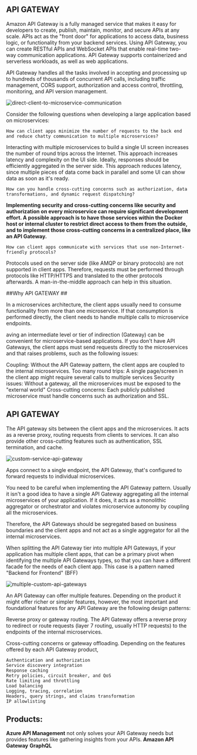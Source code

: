 ## API GATEWAY ##

Amazon API Gateway is a fully managed service that makes it easy for developers to create, publish, maintain, monitor, and secure APIs at any scale. 
APIs act as the "front door" for applications to access data, business logic, or functionality from your backend services. 
Using API Gateway, you can create RESTful APIs and WebSocket APIs that enable real-time two-way communication applications. 
API Gateway supports containerized and serverless workloads, as well as web applications.

API Gateway handles all the tasks involved in accepting and processing up to hundreds of thousands of concurrent API calls, including traffic management, CORS support, authorization and access control, throttling, monitoring, and API version management.

![direct-client-to-microservice-communication](https://user-images.githubusercontent.com/74425320/115600002-d3190a00-a2a1-11eb-99b7-f55832d6f1fb.png)


Consider the following questions when developing a large application based on microservices:

    How can client apps minimize the number of requests to the back end and reduce chatty communication to multiple microservices?

Interacting with multiple microservices to build a single UI screen increases the number of round trips across the Internet. This approach increases latency and complexity on the UI side. Ideally, responses should be efficiently aggregated in the server side. This approach reduces latency, since multiple pieces of data come back in parallel and some UI can show data as soon as it's ready.

    How can you handle cross-cutting concerns such as authorization, data transformations, and dynamic request dispatching?

**Implementing security and cross-cutting concerns like security and authorization on every microservice can require significant development effort. A possible approach is to have those services within the Docker host or internal cluster to restrict direct access to them from the outside, and to implement those cross-cutting concerns in a centralized place, like an API Gateway.**

    How can client apps communicate with services that use non-Internet-friendly protocols?

Protocols used on the server side (like AMQP or binary protocols) are not supported in client apps. Therefore, requests must be performed through protocols like HTTP/HTTPS and translated to the other protocols afterwards. A man-in-the-middle approach can help in this situation.

##Why API GATEWAY ##

In a microservices architecture, the client apps usually need to consume functionality from more than one microservice. If that consumption is performed directly, the client needs to handle multiple calls to microservice endpoints. 

aving an intermediate level or tier of indirection (Gateway) can be convenient for microservice-based applications. If you don't have API Gateways, the client apps must send requests directly to the microservices and that raises problems, such as the following issues:

  Coupling: Without the API Gateway pattern, the client apps are coupled to the internal microservices. 
  Too many round trips: A single page/screen in the client app might require several calls to multiple services
  Security issues: Without a gateway, all the microservices must be exposed to the "external world"
  Cross-cutting concerns: Each publicly published microservice must handle concerns such as authorization and SSL.

## API GATEWAY ##

The API gateway sits between the client apps and the microservices. It acts as a reverse proxy, routing requests from clients to services. It can also provide other cross-cutting features such as authentication, SSL termination, and cache.

![custom-service-api-gateway](https://user-images.githubusercontent.com/74425320/115600782-aa454480-a2a2-11eb-97cd-376e5d7b1346.png)

Apps connect to a single endpoint, the API Gateway, that's configured to forward requests to individual microservices.

You need to be careful when implementing the API Gateway pattern. Usually it isn't a good idea to have a single API Gateway aggregating all the internal microservices of your application. If it does, it acts as a monolithic aggregator or orchestrator and violates microservice autonomy by coupling all the microservices.

Therefore, the API Gateways should be segregated based on business boundaries and the client apps and not act as a single aggregator for all the internal microservices.

When splitting the API Gateway tier into multiple API Gateways, if your application has multiple client apps, that can be a primary pivot when identifying the multiple API Gateways types, so that you can have a different facade for the needs of each client app. This case is a pattern named "Backend for Frontend" (BFF)

![multiple-custom-api-gateways](https://user-images.githubusercontent.com/74425320/115601395-63a41a00-a2a3-11eb-9a13-d3c4b2a72dcd.png)

An API Gateway can offer multiple features. Depending on the product it might offer richer or simpler features, however, the most important and foundational features for any API Gateway are the following design patterns:

Reverse proxy or gateway routing. The API Gateway offers a reverse proxy to redirect or route requests (layer 7 routing, usually HTTP requests) to the endpoints of the internal microservices. 

Cross-cutting concerns or gateway offloading. Depending on the features offered by each API Gateway product, 


    Authentication and authorization
    Service discovery integration
    Response caching
    Retry policies, circuit breaker, and QoS
    Rate limiting and throttling
    Load balancing
    Logging, tracing, correlation
    Headers, query strings, and claims transformation
    IP allowlisting

## Products: ##

**Azure API Management**  not only solves your API Gateway needs but provides features like gathering insights from your APIs. 
**Amazon API Gateway**
**GraphQL**

